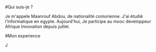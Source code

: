 #Qui suis-je ?

Je m'appele Maanrouf Abdou, de nationalité comorienne. J'ai étudié l'informatique en egypte. Aujourd'hui, Je participe au mooc developpeur Afrique Innovation depuis juillet.

#Mon experience

J
